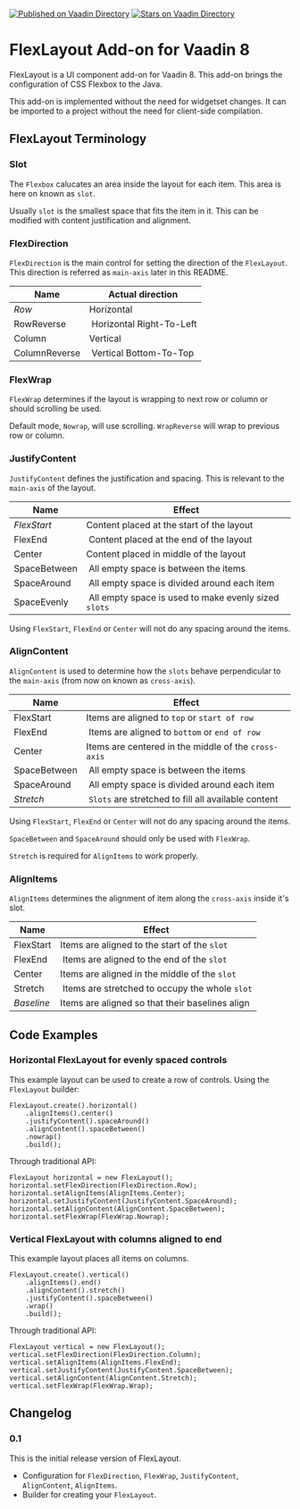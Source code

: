 [![Published on Vaadin  Directory](https://img.shields.io/badge/Vaadin%20Directory-published-00b4f0.svg)](https://vaadin.com/directory/component/flexlayout-add-on)
[![Stars on Vaadin Directory](https://img.shields.io/vaadin-directory/star/flexlayout-add-on.svg)](https://vaadin.com/directory/component/flexlayout-add-on)

# FlexLayout Add-on for Vaadin 8

FlexLayout is a UI component add-on for Vaadin 8. This add-on brings the configuration of CSS Flexbox to the Java.

This add-on is implemented without the need for widgetset changes. It can be imported to a project without the need for client-side compilation.

## FlexLayout Terminology

### Slot

The `Flexbox` calucates an area inside the layout for each item. This area is here on known as `slot`.

Usually `slot` is the smallest space that fits the item in it. This can be modified with content justification and alignment.

### FlexDirection

`FlexDirection` is the main control for setting the direction of the `FlexLayout`. This direction is referred as `main-axis` later in this README.

| Name          | Actual direction         |
| ------------- | ------------------------ |
| *Row*         | Horizontal               |
| RowReverse    | Horizontal Right-To-Left |
| Column        | Vertical                 |
| ColumnReverse | Vertical Bottom-To-Top   |

### FlexWrap

`FlexWrap` determines if the layout is wrapping to next row or column or should scrolling be used.

Default mode, `Nowrap`, will use scrolling. `WrapReverse` will wrap to previous row or column.

### JustifyContent

`JustifyContent` defines the justification and spacing. This is relevant to the `main-axis` of the layout.

| Name         | Effect                                               |
| ------------ | ---------------------------------------------------- |
| *FlexStart*  | Content placed at the start of the layout            |
| FlexEnd      | Content placed at the end of the layout              |
| Center       | Content placed in middle of the layout               |
| SpaceBetween | All empty space is between the items                 |
| SpaceAround  | All empty space is divided around each item          |
| SpaceEvenly  | All empty space is used to make evenly sized `slots` |

Using `FlexStart`, `FlexEnd` or `Center` will not do any spacing around the items.

### AlignContent

`AlignContent` is used to determine how the `slots` behave perpendicular to the `main-axis` (from now on known as `cross-axis`).

| Name         | Effect                                               |
| ------------ | ---------------------------------------------------- |
| FlexStart    | Items are aligned to `top` or `start of row`         |
| FlexEnd      | Items are aligned to `bottom` or `end of row`        |
| Center       | Items are centered in the middle of the `cross-axis` |
| SpaceBetween | All empty space is between the items                 |
| SpaceAround  | All empty space is divided around each item          |
| *Stretch*    | `Slots` are stretched to fill all available content  |

Using `FlexStart`, `FlexEnd` or `Center` will not do any spacing around the items.

`SpaceBetween` and `SpaceAround` should only be used with `FlexWrap`.

`Stretch` is required for `AlignItems` to work properly.

### AlignItems

`AlignItems` determines the alignment of item along the `cross-axis` inside it's slot.

| Name       | Effect                                          |
| ---------- | ----------------------------------------------- |
| FlexStart  | Items are aligned to the start of the `slot`    |
| FlexEnd    | Items are aligned to the end of the `slot`      |
| Center     | Items are aligned in the middle of the `slot`   |
| Stretch    | Items are stretched to occupy the whole `slot`  |
| *Baseline* | Items are aligned so that their baselines align |

## Code Examples

### Horizontal FlexLayout for evenly spaced controls

This example layout can be used to create a row of controls. Using the `FlexLayout` builder:
```
FlexLayout.create().horizontal()
    .alignItems().center()
    .justifyContent().spaceAround()
    .alignContent().spaceBetween()
    .nowrap()
    .build();
```

Through traditional API:
```
FlexLayout horizontal = new FlexLayout();
horizontal.setFlexDirection(FlexDirection.Row);
horizontal.setAlignItems(AlignItems.Center);
horizontal.setJustifyContent(JustifyContent.SpaceAround);
horizontal.setAlignContent(AlignContent.SpaceBetween);
horizontal.setFlexWrap(FlexWrap.Nowrap);
```

### Vertical FlexLayout with columns aligned to end

This example layout places all items on columns.
```
FlexLayout.create().vertical()
    .alignItems().end()
    .alignContent().stretch()
    .justifyContent().spaceBetween()
    .wrap()
    .build();
```

Through traditional API:
```
FlexLayout vertical = new FlexLayout();
vertical.setFlexDirection(FlexDirection.Column);
vertical.setAlignItems(AlignItems.FlexEnd);
vertical.setJustifyContent(JustifyContent.SpaceBetween);
vertical.setAlignContent(AlignContent.Stretch);
vertical.setFlexWrap(FlexWrap.Wrap);
```

## Changelog

### 0.1

This is the initial release version of FlexLayout. 

- Configuration for `FlexDirection`, `FlexWrap`, `JustifyContent`, `AlignContent`, `AlignItems`.
- Builder for creating your `FlexLayout`.
